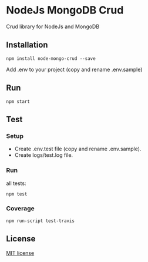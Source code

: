 # NodeJs MongoDB Crud

Crud library for NodeJs and MongoDB

## Installation

```
npm install node-mongo-crud --save
```

Add .env to your project (copy and rename .env.sample)

## Run

```
npm start
```

## Test

### Setup

* Create .env.test file (copy and rename .env.sample).
* Create logs/test.log file.

### Run

all tests:
```
npm test
```

### Coverage

```
npm run-script test-travis
```

## License

[MIT license](LICENSE)
